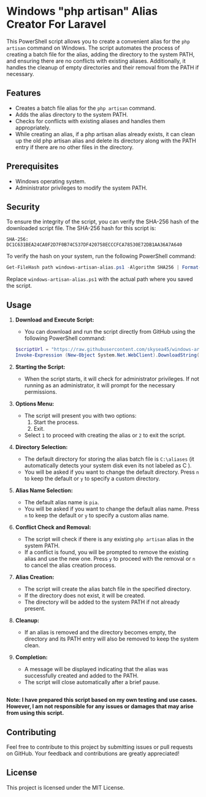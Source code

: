 
# Windows "php artisan" Alias Creator For Laravel

This PowerShell script allows you to create a convenient alias for the `php artisan` command on Windows. The script automates the process of creating a batch file for the alias, adding the directory to the system PATH, and ensuring there are no conflicts with existing aliases. Additionally, it handles the cleanup of empty directories and their removal from the PATH if necessary.

## Features

- Creates a batch file alias for the `php artisan` command.
- Adds the alias directory to the system PATH.
- Checks for conflicts with existing aliases and handles them appropriately.
- While creating an alias, if a php artisan alias already exists, it can clean up the old php artisan alias and delete its directory along with the PATH entry if there are no other files in the directory.

## Prerequisites

- Windows operating system.
- Administrator privileges to modify the system PATH.

## Security

To ensure the integrity of the script, you can verify the SHA-256 hash of the downloaded script file. The SHA-256 hash for this script is:


```
SHA-256: DC1C631BEA24CA0F2D7F0B74C537DF420758ECCCFCA78530E72DB1AA36A7A640
```

To verify the hash on your system, run the following PowerShell command:

```powershell
Get-FileHash path windows-artisan-alias.ps1 -Algorithm SHA256 | Format-List
```

Replace `windows-artisan-alias.ps1` with the actual path where you saved the script.

## Usage

1. **Download and Execute Script:**
    - You can download and run the script directly from GitHub using the following PowerShell command:
    ```powershell
    $scriptUrl = "https://raw.githubusercontent.com/skysea45/windows-artisan-alias/main/windows-artisan-alias.ps1"
    Invoke-Expression (New-Object System.Net.WebClient).DownloadString($scriptUrl)
    ```

2. **Starting the Script:**
    - When the script starts, it will check for administrator privileges. If not running as an administrator, it will prompt for the necessary permissions.

3. **Options Menu:**
    - The script will present you with two options:
        1. Start the process.
        2. Exit.
    - Select `1` to proceed with creating the alias or `2` to exit the script.

4. **Directory Selection:**
    - The default directory for storing the alias batch file is `C:\aliases` (it automatically detects your system disk even its not labeled as C ).
    - You will be asked if you want to change the default directory. Press `n` to keep the default or `y` to specify a custom directory.

5. **Alias Name Selection:**
    - The default alias name is `pia`.
    - You will be asked if you want to change the default alias name. Press `n` to keep the default or `y` to specify a custom alias name.

6. **Conflict Check and Removal:**
    - The script will check if there is any existing `php artisan` alias in the system PATH.
    - If a conflict is found, you will be prompted to remove the existing alias and use the new one. Press `y` to proceed with the removal or `n` to cancel the alias creation process.

7. **Alias Creation:**
    - The script will create the alias batch file in the specified directory.
    - If the directory does not exist, it will be created.
    - The directory will be added to the system PATH if not already present.

8. **Cleanup:**
    - If an alias is removed and the directory becomes empty, the directory and its PATH entry will also be removed to keep the system clean.

9. **Completion:**
    - A message will be displayed indicating that the alias was successfully created and added to the PATH.
    - The script will close automatically after a brief pause.

##
**Note: I have prepared this script based on my own testing and use cases. However, I am not responsible for any issues or damages that may arise from using this script.**
##

## Contributing

Feel free to contribute to this project by submitting issues or pull requests on GitHub. Your feedback and contributions are greatly appreciated!

## License

This project is licensed under the MIT License.
